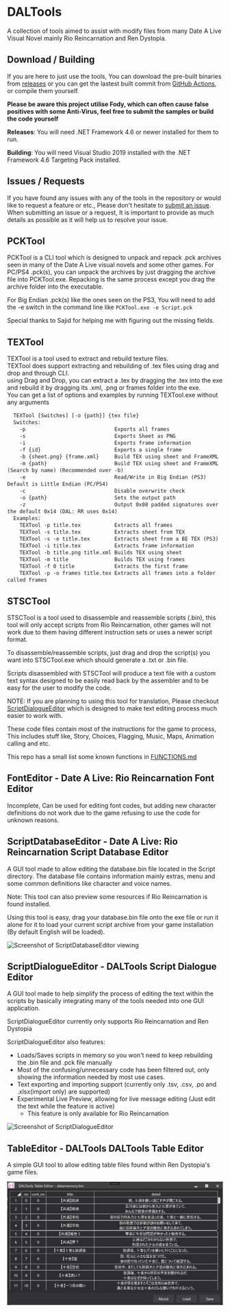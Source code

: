 # DALTools
A collection of tools aimed to assist with modify files from many Date A Live Visual Novel mainly Rio Reincarnation and Ren Dystopia.

## Download / Building
If you are here to just use the tools, You can download the pre-built binaries from [releases][releases_url] or you can get the lastest built commit from [GitHub Actions][actions_url], or compile them yourself.

**Please be aware this project utilise Fody, which can often cause false positives with some Anti-Virus, feel free to submit the samples or build the code yourself**

**Releases**: You will need .NET Framework 4.6 or newer installed for them to run.
  
**Building**: You will need Visual Studio 2019 installed with the .NET Framework 4.6 Targeting Pack installed. 

## Issues / Requests
If you have found any issues with any of the tools in the repository or would like to request a feature or etc., Please don't hesitate to [submit an issue][newIssue_url]. 
When submitting an issue or a request, It is important to provide as much details as possible as it will help us to resolve your issue.

## PCKTool
PCKTool is a CLI tool which is designed to unpack and repack .pck archives seen in many of the Date A Live visual novels and some other games. 
For PC/PS4 .pck(s), you can unpack the archives by just dragging the archive file into PCKTool.exe. Repacking is the same process except you drag the archive folder into the executable. 
 
For Big Endian .pck(s) like the ones seen on the PS3, You will need to add the -e switch in the command line like ``PCKTool.exe -e Script.pck``

Special thanks to Sajid for helping me with figuring out the missing fields.


## TEXTool
TEXTool is a tool used to extract and rebuild texture files.  
TEXTool does support extracting and rebuilding of .tex files using drag and drop and through CLI.  
using Drag and Drop, you can extract a .tex by dragging the .tex into the exe and rebuild it by dragging its .xml, .png or frames folder into the exe.  
You can get a list of options and examples by running TEXTool.exe without any arguments
```
  TEXTool [Switches] [-o {path}] {tex file}
  Switches:
    -p                             Exports all frames
    -s                             Exports Sheet as PNG
    -i                             Exports frame information
    -f {id}                        Exports a single frame
    -b {sheet.png} {frame.xml}     Build TEX using sheet and FrameXML
    -m {path}                      Build TEX using sheet and FrameXML (Search by name) (Recommended over -b)
    -e                             Read/Write in Big Endian (PS3) Default is Little Endian (PC/PS4)
    -c                             Disable overwrite check
    -o {path}                      Sets the output path
    -z                             Output 0x08 padded signatures over the default 0x14 (DAL: RR uses 0x14)
  Examples:
    TEXTool -p title.tex           Extracts all frames
    TEXTool -s title.tex           Extracts sheet from TEX
    TEXTool -s -e title.tex        Extracts sheet from a BE TEX (PS3)
    TEXTool -i title.tex           Extracts frame information
    TEXTool -b title.png title.xml Builds TEX using sheet
    TEXTool -m title               Builds TEX using frames
    TEXTool -f 0 title             Extracts the first frame
    TEXTool -p -o frames title.tex Extracts all frames into a folder called frames
```

## STSCTool
STSCTool is a tool used to disassemble and reassemble scripts (.bin), this tool will only accept scripts from Rio Reincarnation, other games will not work due to them having different instruction sets or uses a newer script format. 
 
To disassemble/reassemble scripts, just drag and drop the script(s) you want into STSCTool.exe which should generate a .txt or .bin file.
 
Scripts disassembled with STSCTool will produce a text file with a custom text syntax designed to be easily read back by the assembler and to be easy for the user to modify the code.

NOTE: If you are planning to using this tool for translation, Please checkout [ScriptDialogueEditor][scriptdialogueeditor_info_url] which is designed to make text editing process much easier to work with. 
  
These code files contain most of the instructions for the game to process, This includes stuff like, Story, Choices, Flagging, Music, Maps, Animation calling and etc. 
 
This repo has a small list some known functions in [FUNCTIONS.md][functions_url]

## FontEditor - Date A Live: Rio Reincarnation Font Editor
Incomplete, Can be used for editing font codes, but adding new character definitions do not work due to the game refusing to use the code for unknown reasons.
 
## ScriptDatabaseEditor - Date A Live: Rio Reincarnation Script Database Editor
A GUI tool made to allow editing the database.bin file located in the Script directory. The database file contains information mainly extras, menu and some common definitions like character and voice names. 
 
Note: This tool can also preview some resources if Rio Reincarnation is found installed.
 
Using this tool is easy, drag your database.bin file onto the exe file or run it alone for it to load your current script archive from your game installation (By default English will be loaded). 

![Screenshot of ScriptDatabaseEditor viewing ][scriptdatabaseeditor_screenshot_00]

## ScriptDialogueEditor - DALTools Script Dialogue Editor
A GUI tool made to help simplify the process of editing the text within the scripts by basically integrating many of the tools needed into one GUI application. 

ScriptDialogueEditor currently only supports Rio Reincarnation and Ren Dystopia
 
ScriptDialogueEditor also features:
 - Loads/Saves scripts in memory so you won't need to keep rebuilding the .bin file and .pck file manually
 - Most of the confusing/unnecessary code has been filtered out, only showing the information needed by most use cases.
 - Text exporting and importing support (currently only .tsv, .csv, .po and .xlsx(import only) are supported)
 - Experimental Live Preview, allowing for live message editing (Just edit the text while the feature is active)
   - This feature is only available for Rio Reincarnation
 
![Screenshot of ScriptDialogueEditor][scriptdialogueeditor_screenshot_00]

## TableEditor - DALTools DALTools Table Editor
A simple GUI tool to allow editing table files found within Ren Dystopia's game files.  

![Screenshot of TableEditor][tableeditor_screenshot_00]


 
[scriptdatabaseeditor_screenshot_00]: ./Images/ScriptDatabaseEditor_Screenshot_00.png
[scriptdialogueeditor_screenshot_00]: ./Images/ScriptDialogueEditor_Screenshot_00.png
[scriptdialogueeditor_info_url]: #scriptdialogueeditor---date-a-live-rio-reincarnation-script-dialogue-editor
[tableeditor_screenshot_00]: ./Images/TableEditor_Screenshot_00.png
[functions_url]: ./FUNCTIONS.md
[releases_url]: ../../releases
[newIssue_url]: ../../issues/new
[actions_url]: https://nightly.link/thesupersonic16/DALTools/workflows/build/master/DALTools-Release.zip

